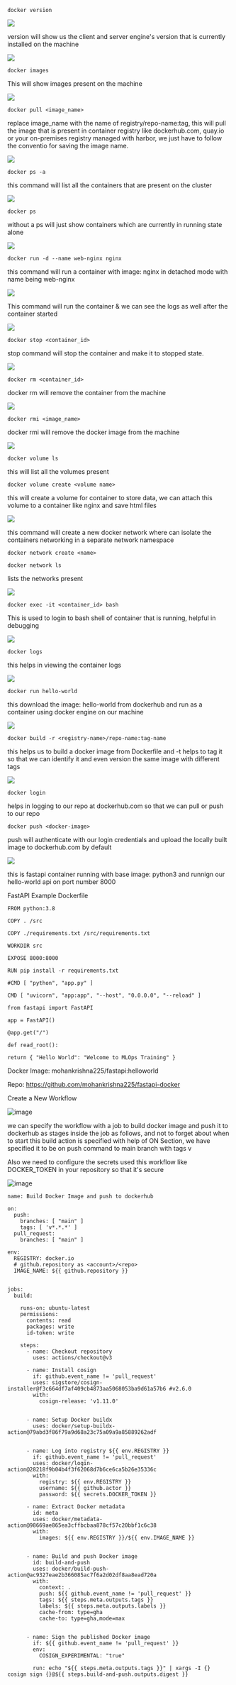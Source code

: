 ```
docker version
```

![](docker_version.png)

version will show us the client and server engine's version that is currently installed on the machine

![](docker_images.png)

```
docker images
```

This will show images present on the machine

![](docker_pull.png)

```
docker pull <image_name>
```

replace image_name with the name of registry/repo-name:tag, this will pull the image that is present in container registry like dockerhub.com, quay.io or your on-premises registry managed with harbor, we just have to follow the conventio for saving the image name.

![](docker_ps_a.png)

```
docker ps -a
```

this command will list all the containers that are present on the cluster


![](docker_ps.png)

```
docker ps
```

without a ps will just show containers which are currently in running state alone

![](docker_run_a.png)

```
docker run -d --name web-nginx nginx
```

this command will run a container with image: nginx in detached mode with name being web-nginx



![](docker_run.png)

This command will run the container & we can see the logs as well after the container started

![](docker_stop.png)

```
docker stop <container_id>
```

stop command will stop the container and make it to stopped state.

![](docker_rm.png)

```
docker rm <container_id>
```

docker rm will remove the container from the machine

![](docker_rmi.png)

```
docker rmi <image_name>
```

docker rmi will remove the docker image from the machine

![](docker_volume.png)

```
docker volume ls
```

this will list all the volumes present 

```
docker volume create <volume name>
```

this will create a volume for container to store data, we can attach this volume to a container like nginx and save html files 


![](docker_network.png)

this command will create a new docker network where can isolate the containers networking in a separate network namespace

```
docker network create <name>
```

```
docker network ls
```

lists the networks present

![](docker_exec.png)

```
docker exec -it <container_id> bash
```

This is used to login to bash shell of container that is running, helpful in debugging 


![](docker_logs.png)


```
docker logs
```

this helps in viewing the container logs

![](docker_hello_world.png)

```
docker run hello-world
```

this download the image: hello-world from dockerhub and run as a container using docker engine on our machine

![](docker_build.png)

```
docker build -r <registry-name>/repo-name:tag-name
```

this helps us to build a docker image from Dockerfile and -t helps to tag it so that we can identify it and even version the same image with different tags

![](docker_push.png)

```
docker login
```

helps in logging to our repo at dockerhub.com so that we can pull or push to our repo

```
docker push <docker-image>
```

push will authenticate with our login credentials and upload the locally built image to dockerhub.com by default

![](docker_run_fastapi.png)

this is fastapi container running with base image: python3 and runnign our hello-world api on port number 8000



FastAPI Example Dockerfile


```
FROM python:3.8

COPY . /src

COPY ./requirements.txt /src/requirements.txt

WORKDIR src

EXPOSE 8000:8000

RUN pip install -r requirements.txt

#CMD [ "python", "app.py" ]

CMD [ "uvicorn", "app:app", "--host", "0.0.0.0", "--reload" ]
```


```
from fastapi import FastAPI

app = FastAPI()

@app.get("/")

def read_root():

return { "Hello World": "Welcome to MLOps Training" }

```

Docker Image: mohankrishna225/fastapi:helloworld

Repo: https://github.com/mohankrishna225/fastapi-docker


Create a New Workflow 

![image](https://user-images.githubusercontent.com/45117258/196667599-76edace3-ade7-457f-b0a6-cf53115ebd08.png)


we can specify the workflow with a job to build docker image and push it to dockerhub as stages inside the job as follows, and not to forget about when to start this build action is specified with help of ON Section, we have specified it to be on push command to main branch with tags v 

Also we need to configure the secrets used this workflow like DOCKER_TOKEN in your repository so that it's secure 

![image](https://user-images.githubusercontent.com/45117258/196668184-3392aa65-c01f-47b2-a198-b94ae2b8314b.png)


```
name: Build Docker Image and push to dockerhub

on:
  push:
    branches: [ "main" ]
    tags: [ 'v*.*.*' ]
  pull_request:
    branches: [ "main" ]

env:
  REGISTRY: docker.io
  # github.repository as <account>/<repo>
  IMAGE_NAME: ${{ github.repository }}


jobs:
  build:

    runs-on: ubuntu-latest
    permissions:
      contents: read
      packages: write
      id-token: write

    steps:
      - name: Checkout repository
        uses: actions/checkout@v3

      - name: Install cosign
        if: github.event_name != 'pull_request'
        uses: sigstore/cosign-installer@f3c664df7af409cb4873aa5068053ba9d61a57b6 #v2.6.0
        with:
          cosign-release: 'v1.11.0'


      - name: Setup Docker buildx
        uses: docker/setup-buildx-action@79abd3f86f79a9d68a23c75a09a9a85889262adf


      - name: Log into registry ${{ env.REGISTRY }}
        if: github.event_name != 'pull_request'
        uses: docker/login-action@28218f9b04b4f3f62068d7b6ce6ca5b26e35336c
        with:
          registry: ${{ env.REGISTRY }}
          username: ${{ github.actor }}
          password: ${{ secrets.DOCKER_TOKEN }}

      - name: Extract Docker metadata
        id: meta
        uses: docker/metadata-action@98669ae865ea3cffbcbaa878cf57c20bbf1c6c38
        with:
          images: ${{ env.REGISTRY }}/${{ env.IMAGE_NAME }}


      - name: Build and push Docker image
        id: build-and-push
        uses: docker/build-push-action@ac9327eae2b366085ac7f6a2d02df8aa8ead720a
        with:
          context: .
          push: ${{ github.event_name != 'pull_request' }}
          tags: ${{ steps.meta.outputs.tags }}
          labels: ${{ steps.meta.outputs.labels }}
          cache-from: type=gha
          cache-to: type=gha,mode=max


      - name: Sign the published Docker image
        if: ${{ github.event_name != 'pull_request' }}
        env:
          COSIGN_EXPERIMENTAL: "true"

        run: echo "${{ steps.meta.outputs.tags }}" | xargs -I {} cosign sign {}@${{ steps.build-and-push.outputs.digest }}
```

